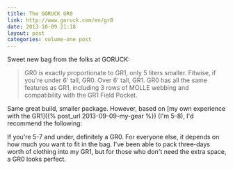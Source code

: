 ```yaml
---
title: The GORUCK GR0
link: http://www.goruck.com/en/gr0
date: 2013-10-09 21:18
layout: post
categories: volume-one post
---
```

Sweet new bag from the folks at GORUCK:

> GR0 is exactly proportionate to GR1, only 5 liters smaller. Fitwise, if you're under 6' tall, GR0. Over 6' tall, GR1. GR0 has all the same features as GR1, including 3 rows of MOLLE webbing and compatibility with the GR1 Field Pocket.

Same great build, smaller package. However, based on [my own experience with the GR1]({% post_url 2013-09-09-my-gear %}) (I'm 5-8), I'd recommend the following:

If you're 5-7 and under, definitely a GR0. For everyone else, it depends on how much you want to fit in the bag. I've been able to pack three-days worth of clothing into my GR1, but for those who don't need the extra space, a GR0 looks perfect.
